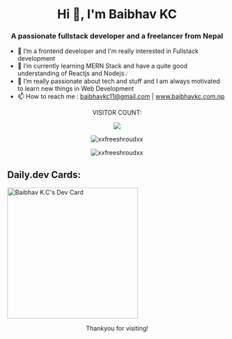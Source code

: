 <h1 align="center">Hi 👋, I'm Baibhav KC</h1>
<h3 align="center">A passionate fullstack developer and a freelancer from Nepal</h3>


- 👀 I’m a frontend developer and I'm really interested in Fullstack development
- 🌱 I’m currently learning MERN Stack and have a quite good understanding of Reactjs and Nodejs💡 
- 💞️ I’m really passionate about tech and stuff and I am always motivated to learn new things in Web Development
- 📫 How to reach me : baibhavkc11@gmail.com | www.baibhavkc.com.np

<p align="center">VISITOR COUNT:</p>
<p align="center"><img src="https://profile-counter.glitch.me/xxfreeshroudxx/count.svg"</p>

<div>
 <p align="center"><img src="https://github-readme-stats.vercel.app/api?username=xxfreeshroudxx&show_icons=true&locale=en" alt="xxfreeshroudxx" /></p>
 <p align="center"><img src="https://github-readme-streak-stats.herokuapp.com/?user=xxfreeshroudxx&" alt="xxfreeshroudxx" /></p>
</div>
 
<div>
 <h2>Daily.dev Cards:</h2>
 <a href="https://app.daily.dev/baibhavkc89"><img src="https://api.daily.dev/devcards/7596fea9d9984f04b1552e5310600481.png?r=s3x" width="300" alt="Baibhav K.C's Dev Card"/></a>
</div>



 <p align="center">Thankyou for visiting!</p>
